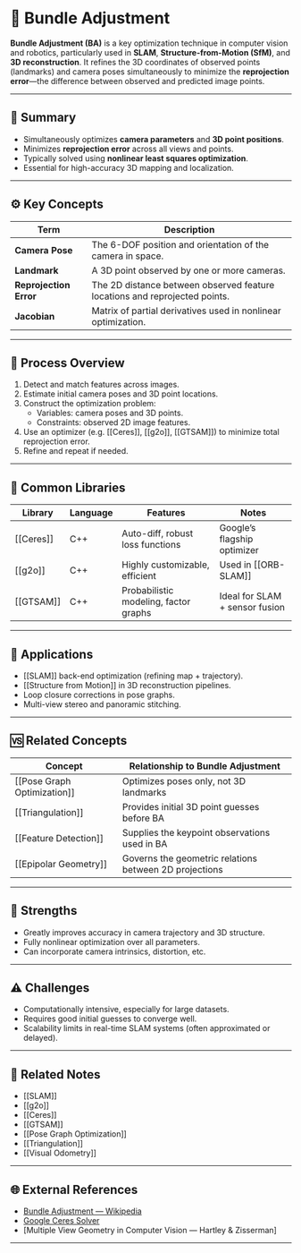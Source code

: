 # 📸 Bundle Adjustment

**Bundle Adjustment (BA)** is a key optimization technique in computer vision and robotics, particularly used in **SLAM**, **Structure-from-Motion (SfM)**, and **3D reconstruction**. It refines the 3D coordinates of observed points (landmarks) and camera poses simultaneously to minimize the **reprojection error**—the difference between observed and predicted image points.

---

## 🧠 Summary

- Simultaneously optimizes **camera parameters** and **3D point positions**.
- Minimizes **reprojection error** across all views and points.
- Typically solved using **nonlinear least squares optimization**.
- Essential for high-accuracy 3D mapping and localization.

---

## ⚙️ Key Concepts

| Term                  | Description                                                                 |
|-----------------------|-----------------------------------------------------------------------------|
| **Camera Pose**       | The 6-DOF position and orientation of the camera in space.                  |
| **Landmark**          | A 3D point observed by one or more cameras.                                 |
| **Reprojection Error**| The 2D distance between observed feature locations and reprojected points.  |
| **Jacobian**          | Matrix of partial derivatives used in nonlinear optimization.               |

---

## 🔄 Process Overview

1. Detect and match features across images.
2. Estimate initial camera poses and 3D point locations.
3. Construct the optimization problem:
   - Variables: camera poses and 3D points.
   - Constraints: observed 2D image features.
4. Use an optimizer (e.g. [[Ceres]], [[g2o]], [[GTSAM]]) to minimize total reprojection error.
5. Refine and repeat if needed.

---

## 🧪 Common Libraries

| Library     | Language | Features                            | Notes                          |
|-------------|----------|-------------------------------------|--------------------------------|
| [[Ceres]]   | C++      | Auto-diff, robust loss functions     | Google’s flagship optimizer    |
| [[g2o]]     | C++      | Highly customizable, efficient       | Used in [[ORB-SLAM]]          |
| [[GTSAM]]   | C++      | Probabilistic modeling, factor graphs| Ideal for SLAM + sensor fusion |

---

## 🔧 Applications

- [[SLAM]] back-end optimization (refining map + trajectory).
- [[Structure from Motion]] in 3D reconstruction pipelines.
- Loop closure corrections in pose graphs.
- Multi-view stereo and panoramic stitching.

---

## 🆚 Related Concepts

| Concept               | Relationship to Bundle Adjustment                              |
|------------------------|----------------------------------------------------------------|
| [[Pose Graph Optimization]] | Optimizes poses only, not 3D landmarks                        |
| [[Triangulation]]          | Provides initial 3D point guesses before BA                    |
| [[Feature Detection]]       | Supplies the keypoint observations used in BA                 |
| [[Epipolar Geometry]]      | Governs the geometric relations between 2D projections         |

---

## 🧩 Strengths

- Greatly improves accuracy in camera trajectory and 3D structure.
- Fully nonlinear optimization over all parameters.
- Can incorporate camera intrinsics, distortion, etc.

---

## ⚠️ Challenges

- Computationally intensive, especially for large datasets.
- Requires good initial guesses to converge well.
- Scalability limits in real-time SLAM systems (often approximated or delayed).

---

## 🔗 Related Notes

- [[SLAM]]
- [[g2o]]
- [[Ceres]]
- [[GTSAM]]
- [[Pose Graph Optimization]]
- [[Triangulation]]
- [[Visual Odometry]]

---

## 🌐 External References

- [Bundle Adjustment — Wikipedia](https://en.wikipedia.org/wiki/Bundle_adjustment)
- [Google Ceres Solver](http://ceres-solver.org/)
- [Multiple View Geometry in Computer Vision — Hartley & Zisserman]

---
